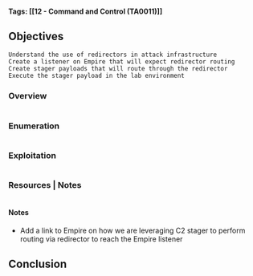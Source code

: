 #### Tags: [[12 - Command and Control (TA0011)]]
## Objectives

    Understand the use of redirectors in attack infrastructure
    Create a listener on Empire that will expect redirector routing
    Create stager payloads that will route through the redirector
    Execute the stager payload in the lab environment

### Overview

```markdown
```
### Enumeration 

```markdown
```

### Exploitation 

```markdown
```

### Resources | Notes

```markdown
```

#### Notes
- Add a link to Empire on how we are leveraging C2 stager to perform routing via redirector to reach the Empire listener





## Conclusion
